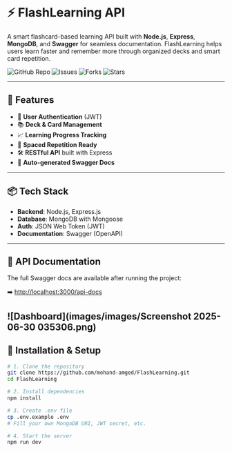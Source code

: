 # ⚡ FlashLearning API

A smart flashcard-based learning API built with **Node.js**, **Express**, **MongoDB**, and **Swagger** for seamless documentation. FlashLearning helps users learn faster and remember more through organized decks and smart card repetition.

![GitHub Repo](https://img.shields.io/github/repo-size/mohand-amged/FlashLearning?style=flat-square)
![Issues](https://img.shields.io/github/issues/mohand-amged/FlashLearning?style=flat-square)
![Forks](https://img.shields.io/github/forks/mohand-amged/FlashLearning?style=flat-square)
![Stars](https://img.shields.io/github/stars/mohand-amged/FlashLearning?style=flat-square)

---

## 🚀 Features

- 🔐 **User Authentication** (JWT)
- 📚 **Deck & Card Management**
- 📈 **Learning Progress Tracking**
- 🧠 **Spaced Repetition Ready**
- 🛠️ **RESTful API** built with Express
- 📄 **Auto-generated Swagger Docs**

---

## 📦 Tech Stack

- **Backend**: Node.js, Express.js
- **Database**: MongoDB with Mongoose
- **Auth**: JSON Web Token (JWT)
- **Documentation**: Swagger (OpenAPI)

---

## 📄 API Documentation

The full Swagger docs are available after running the project:

➡️ [http://localhost:3000/api-docs](http://localhost:3000/api-docs)

![Dashboard](images/images/Screenshot 2025-06-30 035306.png)
---

## 🔧 Installation & Setup

```bash
# 1. Clone the repository
git clone https://github.com/mohand-amged/FlashLearning.git
cd FlashLearning

# 2. Install dependencies
npm install

# 3. Create .env file
cp .env.example .env
# Fill your own MongoDB URI, JWT secret, etc.

# 4. Start the server
npm run dev
